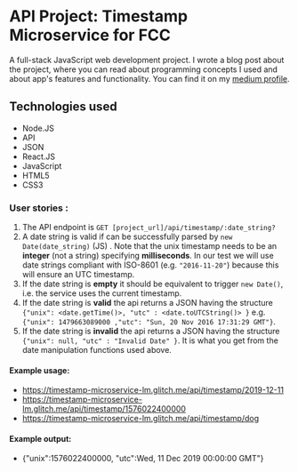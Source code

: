 # API Project: Timestamp Microservice for FCC

A full-stack JavaScript web development project. I wrote a blog post about the project, where you can read about programming concepts I used and about app's features and functionality. You can find it on my [medium profile]().

## Technologies used
* Node.JS
* API
* JSON
* React.JS
* JavaScript 
* HTML5
* CSS3

### User stories :

1. The API endpoint is `GET [project_url]/api/timestamp/:date_string?`
2. A date string is valid if can be successfully parsed by `new Date(date_string)` (JS) . Note that the unix timestamp needs to be an **integer** (not a string) specifying **milliseconds**. In our test we will use date strings compliant with ISO-8601 (e.g. `"2016-11-20"`) because this will ensure an UTC timestamp.
3. If the date string is **empty** it should be equivalent to trigger `new Date()`, i.e. the service uses the current timestamp.
4. If the date string is **valid** the api returns a JSON having the structure 
`{"unix": <date.getTime()>, "utc" : <date.toUTCString()> }`
e.g. `{"unix": 1479663089000 ,"utc": "Sun, 20 Nov 2016 17:31:29 GMT"}`.
5. If the date string is **invalid** the api returns a JSON having the structure `{"unix": null, "utc" : "Invalid Date" }`. It is what you get from the date manipulation functions used above.

#### Example usage:
* https://timestamp-microservice-lm.glitch.me/api/timestamp/2019-12-11
* https://timestamp-microservice-lm.glitch.me/api/timestamp/1576022400000
* https://timestamp-microservice-lm.glitch.me/api/timestamp/dog

#### Example output:
* {"unix":1576022400000, "utc":Wed, 11 Dec 2019 00:00:00 GMT"}
